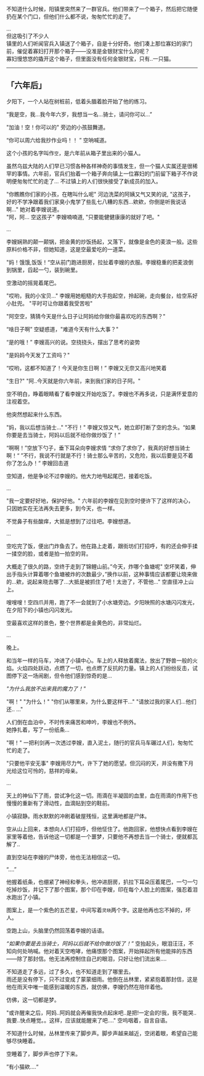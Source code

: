 不知道什么时候，阳镇里突然来了一群官兵。他们带来了一个箱子，然后把它随便扔在某个门口，但他们什么都不说，匆匆忙忙的走了。  

...   
但这吸引了不少人  
镇里的人们听闻官兵入镇送了个箱子，自是十分好奇。他们凑上那位寡妇的家门前，催促着寡妇打开那个箱子——没准是金银财宝什么的呢？    
寡妇慢悠悠的撬开这个箱子，但里面没有任何金银财宝，只有..一只猫。
   
   

---

## 「六年后」

夕阳下，一个人站在树桩前，低着头腼着脸开始了他的练习。  

“我是空，我...我今年六岁，我想当一名...骑士，请问你可以...”    

"加油！空！你可以的" 旁边的小孩鼓舞道。  

“你可以周六给我抄作业吗！！ ” 空呐喊道。  

这个小孩的名字叫作`空`，是六年前从箱子里出来的小猫人。  

虽然乌兹大陆的人们早已习惯各种各样神奇的事情发生，但一个猫人实属还是很稀罕的事情。六年前，官兵们抬着一个箱子奔向镇上一位寡妇的门前留下箱子不作说明便匆匆忙忙的走了... 不过镇上的人们很快接受了新成员的加入。  

"你瞧瞧你们家的小孩，在瞎叫什么呢" 河边洗菜的阿姨又气又笑的说, "这孩子，好的不学净跟着我们家臭小鬼学了些乱七八糟的东西...欸欸，你倒是听我说话啊..." 她对着李嫂说道。  
"阿，阿... 空这孩子" 李嫂喃喃道, "只要能健健康康的就好了吧。"   

...

李嫂娴熟的颠一颠锅，把金黄的炒饭扬起，又落下，就像是金色的麦浪一般。这些原料价格不非，但她知道，这是空最爱吃的一道菜。   

"妈！饿饿,饭饭！“空从前门跑进厨房，拉扯着李嫂的衣服。李嫂稳重的把麦浪倒到锅里，舀起一勺，装到碗里。  

空激动的摇晃着尾巴。

"哎哟，我的小宝贝..." 李嫂用她粗糙的大手抱起空，拎起碗，走向餐台，给空系好小肚兜。 "平时可让你跟着我受苦啦" 

"阿空空，猜猜今天是什么日子让阿妈给你做你最喜欢吃的东西啊？"   

“啥日子啊” 空疑惑道，"难道今天有什么大事？"    

“是的哦！” 李嫂高兴的说。空挠挠头，摆出了思考的姿势

"是妈妈今天发了工资吗？"

“哎哟，这都不知道了！今天是你生日啊！” 李嫂又无奈又高兴地笑着    

"生日?" "阿..今天就是你六年前，来到我们家的日子阿。"  

空不明白，睁着眼睛看了看李嫂又开始吃饭了。李嫂也不再多说，只是满怀爱意的注视着空。  

他突然想起来什么东西。

"妈，我以后想当骑士..."  "不行！" 李嫂又惊又气，她立即打断了空的念头。“如果你要是去当骑士，阿妈以后就不给你做炒饭了！”  

“啊啊！”空放下勺子，垂下耳朵向李嫂求情 “求你了求你了，我真的好想当骑士啊！“ ”不行，我说不行就是不行！骑士那么辛苦的，又危险，我以后要是见不着你了怎么办！“ 李嫂回击道 

空知道，他是争论不过李嫂的。他大力地甩起尾巴，接着吃饭。  

...

"我一定要好好地，保护好他。" 六年前的李嫂在见到空时便许下了这样的决心，只因她实在无法再失去更多，到今天，也一样。

不觉鼻子有些酸痒，大抵是想到了过往吧。李嫂想道。

...

空吃完了饭，便出门炸鱼去了。他在路上走着，跟街坊们打招呼，有的还会伸手揉一揉空的脸，或者是拍一拍空的背。  

大概走了很久的路，空终于走到了锦鲤山前。”今天，炸哪个鱼塘呢" 空坏笑着，伸出手指头计算着哪个鱼塘被炸的次数最少，”换作以前，这种事情应该都要让晓来做的...欸，说起来晓去哪了...大抵是被抓住了吧！太逊了，不管他..." 空直径冲上山上。

嗖嗖嗖！空四爪并用，跑了不一会就到了小水塘旁边。夕阳映照的水塘闪闪发光，在夕阳下的小镇也闪闪发光。  

空最喜欢这样的景色，整个世界都是金黄色的，非常灿烂。

...

晚上。  

和当年一样的马车，冲进了小镇中心。车上的人释放着魔法，放出了野兽一般的火焰。火焰四处跃动，点燃了一切，也点燃了反抗的力量。镇上的人们纷纷反击，试图停下这一场闹剧，但令他们感到惊奇的是...  

*"为什么我放不出来我的魔力了！"*  

 "啊！" "为什么！" "你们从哪里来，为什么要这样干..." "请放过我的家人们...他们还.. ..."

人们倒在血泊中，不时传来痛苦和呻吟，李嫂也不例外。  
她挣扎着，写了一份纸条...  

"啊！" 一把利剑再一次透过李嫂，直入泥土，随行的官兵马车碾过人们，匆匆忙忙的走了。  

"只要他平安无事" 李嫂用尽力气，许下了她的愿望。但沉闷的天，并没有撒下月光给这位可怜的，慈祥的母亲。  

...

天上的神仙下了雨，尝试净化这一切。雨滴在半凝固的血里，血在雨滴的作用下也慢慢的重新有了滑动性，血滴贴到空的鞋前。

小镇寂静。雨水默默的冲刷着破屋残恒，这里满地都是尸体。  

空从山上回来，本想向人们打招呼，但他怔住了。他跑回家，他想快点看到李嫂在家里等着他，告诉他这一切都是一个噩梦，只要他不再想去当一个骑士，便就都瓦解了..

直到空站在李嫂的尸体旁，他也无法相信这一切。

“....”

他握着纸条，也绷紧了神经和拳头，他冲进厨房，扒拉下耳朵压着尾巴，一勺一勺吃掉炒饭，并记下了那个图案，那个印在李嫂，印在每个人脸上的图案，强忍着泪水跑出了小镇。

图案上，是一个紫色的五芒星，中间写着`灵晓`两个字。这是他再也忘不掉的，坏人。

空跑上山，头脑里仍然回荡着李嫂的话语。  

*“如果你要是去当骑士，阿妈以后就不给你做炒饭了！”* 空抬起头，眼泪汪汪，不知向何处呐喊。他对着天空咆哮，他痛恨那个图案，开始摔起所有他能摔的东西——除了那封信。他无法再控制住自己的眼泪，只好让他们流出来....

不知道走了多远，过了多久，也不知道走到了哪里去。  
雨还是没有停下，只不过变成了蒙蒙细雨。他倒在丛林里，紧紧抱着那封信，这是他在雨天中唯一能感到温暖的东西，就仿佛，李嫂仍然在陪伴着他。  

仿佛，这一切都是梦。

"或许醒来之后，阿妈..阿妈就会再催我快点起床吧..是把!一定会的!我，我不能哭..我要..快点睡觉。。这样，应该就能醒来了吧...."  空呜咽着，自言自语。  

不知道什么时候，丛林里传来了脚步声。脚步声越来越近，空闭着眼，希望自己能够尽快睡着。

空睡着了，脚步声也停了下来。

”有小猫欸....“
